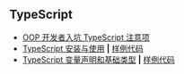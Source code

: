 ## TypeScript

- [OOP 开发者入坑 TypeScript 注意项](docs/typescript/for-oop-programmer.md)
- [TypeScript 安装与使用](docs/typescript/intro.md) **|** [样例代码](codes/basic)
- [TypeScript 变量声明和基础类型](docs/typescript/basic.md) **|** [样例代码](codes/basic)
